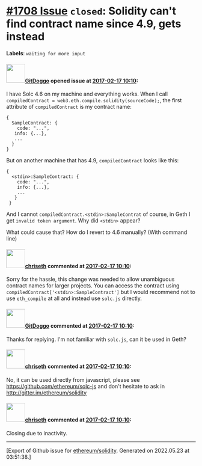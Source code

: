 # [\#1708 Issue](https://github.com/ethereum/solidity/issues/1708) `closed`: Solidity can't find contract name since 4.9, gets <stdin> instead
**Labels**: `waiting for more input`


#### <img src="https://avatars.githubusercontent.com/u/22343527?v=4" width="50">[GitDoggo](https://github.com/GitDoggo) opened issue at [2017-02-17 10:10](https://github.com/ethereum/solidity/issues/1708):

I have Solc 4.6 on my machine and everything works. When I call `compiledContract = web3.eth.compile.solidity(sourceCode);`, the first attribute of `compiledContract` is my contract name: 

    {
      SampleContract: {
        code: "...",
       info: {...},
       ...
      }
    }

But on another machine that has 4.9, `compiledContract` looks like this:

    {
      <stdin>:SampleContract: {
        code: "...",
        info: {...},
        ...
       }
     }

And I cannot `compiledContract.<stdin>:SampleContrat` of course, in Geth I get `invalid token argument`. Why did `<stdin>` appear?

What could cause that? How do I revert to 4.6 manually? (With command line)

#### <img src="https://avatars.githubusercontent.com/u/9073706?v=4" width="50">[chriseth](https://github.com/chriseth) commented at [2017-02-17 10:10](https://github.com/ethereum/solidity/issues/1708#issuecomment-280613521):

Sorry for the hassle, this change was needed to allow unambiguous contract names for larger projects. You can access the contract using `compiledContract['<stdin>:SampleContract']` but I would recommend not to use `eth_compile` at all and instead use `solc.js` directly.

#### <img src="https://avatars.githubusercontent.com/u/22343527?v=4" width="50">[GitDoggo](https://github.com/GitDoggo) commented at [2017-02-17 10:10](https://github.com/ethereum/solidity/issues/1708#issuecomment-280615787):

Thanks for replying. I'm not familiar with `solc.js`, can it be used in Geth?

#### <img src="https://avatars.githubusercontent.com/u/9073706?v=4" width="50">[chriseth](https://github.com/chriseth) commented at [2017-02-17 10:10](https://github.com/ethereum/solidity/issues/1708#issuecomment-280618653):

No, it can be used directly from javascript, please see https://github.com/ethereum/solc-js and don't hesitate to ask in http://gitter.im/ethereum/solidity

#### <img src="https://avatars.githubusercontent.com/u/9073706?v=4" width="50">[chriseth](https://github.com/chriseth) commented at [2017-02-17 10:10](https://github.com/ethereum/solidity/issues/1708#issuecomment-312622912):

Closing due to inactivity.


-------------------------------------------------------------------------------



[Export of Github issue for [ethereum/solidity](https://github.com/ethereum/solidity). Generated on 2022.05.23 at 03:51:38.]
